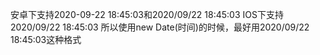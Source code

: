 安卓下支持2020-09-22 18:45:03和2020/09/22 18:45:03
IOS下支持2020/09/22 18:45:03
所以使用new Date(时间)的时候，最好用2020/09/22 18:45:03这种格式